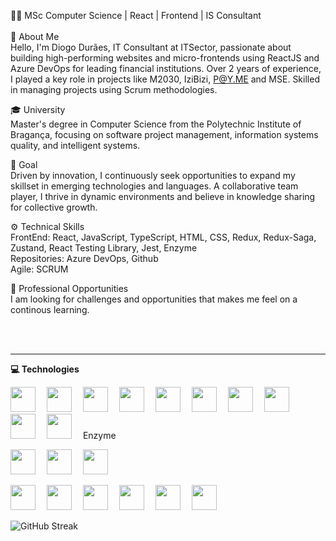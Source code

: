 👨‍💻 MSc Computer Science | React | Frontend | IS Consultant<br>
<br>
🚀 About Me<br>
Hello, I'm Diogo Durães, IT Consultant at ITSector, passionate about building high-performing websites and micro-frontends using ReactJS and Azure DevOps for leading financial institutions. Over 2 years of experience, I played a key role in projects like M2030, IziBizi, P@Y.ME and MSE. Skilled in managing projects using Scrum methodologies.<br>

🎓 University<br>
Master's degree in Computer Science from the Polytechnic Institute of Bragança, focusing on software project management, information systems quality, and intelligent systems.<br>


🎯 Goal<br>
Driven by innovation, I continuously seek opportunities to expand my skillset in emerging technologies and languages. A collaborative team player, I thrive in dynamic environments and believe in knowledge sharing for collective growth.<br>


⚙️ Technical Skills<br>
FrontEnd: React, JavaScript, TypeScript, HTML, CSS, Redux, Redux-Saga, Zustand, React Testing Library, Jest, Enzyme<br>
Repositories: Azure DevOps, Github<br>
Agile: SCRUM<br>


💼 Professional Opportunities<br>
I am looking for challenges and opportunities that makes me feel on a continous learning.<br>

<br>
<a href="https://www.linkedin.com/in/diogo-duraes/"><img src="https://img.shields.io/badge/LinkedIn-0077B5?style=for-the-badge&logo=linkedin&logoColor=white"  alt=""/></a>
<a href="mailto:diogo.machado.duraes@gmail.com"><img src="https://img.shields.io/badge/gmail-%23D14836.svg?&style=for-the-badge&logo=gmail&logoColor=white"  alt=""/></a>

<hr/>

<summary><b>💻 Technologies</b></summary>

<p>
  <img src="https://cdn.jsdelivr.net/gh/devicons/devicon@latest/icons/react/react-original-wordmark.svg" style="margin-right: 14px; width: 40px;" alt=""/>
  <img src="https://cdn.jsdelivr.net/gh/devicons/devicon@latest/icons/javascript/javascript-original.svg" style="margin-right: 14px; width: 40px;" alt=""/>
  <img src="https://cdn.jsdelivr.net/gh/devicons/devicon@latest/icons/typescript/typescript-original.svg" style="margin-right: 14px; width: 40px;" alt=""/>
  <img src="https://cdn.jsdelivr.net/gh/devicons/devicon@latest/icons/html5/html5-plain-wordmark.svg" style="margin-right: 14px; width: 40px;" alt=""/>
  <img src="https://cdn.jsdelivr.net/gh/devicons/devicon@latest/icons/css3/css3-plain-wordmark.svg" style="margin-right: 14px; width: 40px;" alt=""/>
  <img src="https://cdn.jsdelivr.net/gh/devicons/devicon@latest/icons/redux/redux-original.svg" style="margin-right: 14px; width: 40px;" alt=""/>
  <img src="https://redux-saga.js.org//img/Redux-Saga-Logo-Portrait.png" style="margin-right: 14px; width: 40px;" alt=""/>
  <img src="https://repository-images.githubusercontent.com/180328715/fca49300-e7f1-11ea-9f51-cfd949b31560" style="margin-right: 14px; width: 40px;" alt=""/>
  <img src="https://testing-library.com/img/octopus-128x128.png" style="margin-right: 14px; width: 40px;" alt=""/>
  <img src="https://cdn.jsdelivr.net/gh/devicons/devicon@latest/icons/jest/jest-plain.svg" style="margin-right: 14px; width: 40px;" alt=""/>
  Enzyme
</p>
<p>
  <img src="https://cdn.jsdelivr.net/gh/devicons/devicon@latest/icons/python/python-original-wordmark.svg" style="margin-right: 14px; width: 40px;" alt=""/>
  <img src="https://upload.wikimedia.org/wikipedia/commons/thumb/1/18/ISO_C%2B%2B_Logo.svg/800px-ISO_C%2B%2B_Logo.svg.png" style="margin-right: 14px; width: 40px;" alt=""/>
  <img src="https://upload.wikimedia.org/wikipedia/commons/d/d2/C_Sharp_Logo_2023.svg" style="margin-right: 14px; width: 40px;" alt=""/>
</p>
<p>
  <img src="https://cdn.jsdelivr.net/gh/devicons/devicon@latest/icons/postman/postman-original.svg" style="margin-right: 14px; width: 40px;" alt=""/>
  <img src="https://cdn.jsdelivr.net/gh/devicons/devicon@latest/icons/vscode/vscode-original-wordmark.svg" style="margin-right: 14px; width: 40px;" alt=""/>
  <img src="https://cdn.jsdelivr.net/gh/devicons/devicon@latest/icons/git/git-plain-wordmark.svg" style="margin-right: 14px; width: 40px;" alt=""/>
  <img src="https://cdn.jsdelivr.net/gh/devicons/devicon@latest/icons/azuredevops/azuredevops-original.svg" style="margin-right: 14px; width: 40px;" alt=""/>
  <img src="https://cdn.jsdelivr.net/gh/devicons/devicon@latest/icons/notion/notion-original.svg" style="margin-right: 14px; width: 40px;" alt=""/>
  <img src="https://cdn.jsdelivr.net/gh/devicons/devicon@latest/icons/trello/trello-original.svg" style="margin-right: 14px; width: 40px;" alt=""/>
</p>


<div>
  <img src="https://streak-stats.demolab.com?user=DiogoAndreMachadoDuraes&theme=dark" alt="GitHub Streak" />
</div>

<div>
  <img vertical-align="baseline" src="https://github-readme-stats-nu-eight-50.vercel.app/api/top-langs/?username=DiogoAndreMachadoDuraes&hide_progress=true&langs_count=6&theme=dark"  alt=""/>
  <img vertical-align="baseline" src="https://github-readme-stats-nu-eight-50.vercel.app/api?username=DiogoAndreMachadoDuraes&show_icons=true&theme=dark&hide_title=true&rank_icon=github&hide_rank=true&hide=contribs"  alt=""/>

</div>
